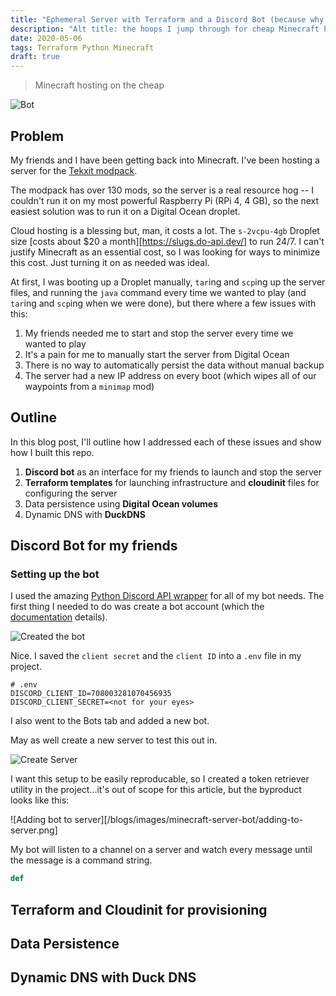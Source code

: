 ```yaml
---
title: "Ephemeral Server with Terraform and a Discord Bot (because why not)"
description: "Alt title: the hoops I jump through for cheap Minecraft hosting"
date: 2020-05-06
tags: Terraform Python Minecraft
draft: true
---
```


> Minecraft hosting on the cheap

![Bot](/blogs/images/minecraft-server-bot/bot-demo.png "Discord bot demo")

## Problem

My friends and I have been getting back into Minecraft. I've been hosting a server for the [Tekxit modpack](https://www.technicpack.net/modpack/tekxit-3-official-1122.1253751).

The modpack has over 130 mods, so the server is a real resource hog -- I couldn't run it on my most powerful Raspberry Pi (RPi 4, 4 GB), so the next easiest solution was to run it on a Digital Ocean droplet.

Cloud hosting is a blessing but, man, it costs a lot. The `s-2vcpu-4gb` Droplet size
[costs about $20 a month][https://slugs.do-api.dev/] to run 24/7. I can't justify Minecraft 
as an essential cost, so I was looking for ways to minimize this cost. Just turning it on as needed was ideal.


At first, I was booting up a Droplet manually, `tar`ing and `scp`ing up the server
files, and running the `java` command every time we wanted to play (and `tar`ing and `scp`ing when we were done), but there where a few issues with this:

1. My friends needed me to start and stop the server every time we wanted to play
2. It's a pain for me to manually start the server from Digital Ocean
3. There is no way to automatically persist the data without manual backup
4. The server had a new IP address on every boot (which wipes all of our waypoints from a `minimap` mod)

## Outline

In this blog post, I'll outline how I addressed each of these issues and show 
how I built this repo.

1. **Discord bot** as an interface for my friends to launch and stop the server
2. **Terraform templates** for launching infrastructure and **cloudinit** files for configuring the server
3. Data persistence using **Digital Ocean volumes**
4. Dynamic DNS with **DuckDNS**

## Discord Bot for my friends

### Setting up the bot

I used the amazing [Python Discord API wrapper](https://discordpy.readthedocs.io/en/latest/index.html) for all of my bot needs. The first thing I needed to do was create a bot account (which the [documentation](https://discordpy.readthedocs.io/en/latest/discord.html) details).

![Created the bot](/blogs/images/minecraft-server-bot/ephemeral-server-bot-create.png "")

Nice. I saved the `client secret` and the `client ID` into a `.env` file in my project.

```
# .env
DISCORD_CLIENT_ID=708003281070456935
DISCORD_CLIENT_SECRET=<not for your eyes>
```
I also went to the Bots tab and added a new bot. 

May as well create a new server to test this out in.

![Create Server](/blogs/images/minecraft-server-bot/create-server.png)

I want this setup to be easily reproducable, so I created a token retriever utility in the project...it's out of scope for this article, but the byproduct looks like this:

![Adding bot to server][/blogs/images/minecraft-server-bot/adding-to-server.png]

My bot will listen to a channel on a server and watch every message until the message is a command string. 

```python
def 

```


## Terraform and Cloudinit for provisioning
## Data Persistence
## Dynamic DNS with Duck DNS








